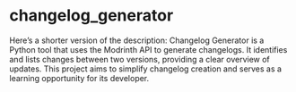 # changelog_generator
Here’s a shorter version of the description:  Changelog Generator is a Python tool that uses the Modrinth API to generate changelogs. It identifies and lists changes between two versions, providing a clear overview of updates. This project aims to simplify changelog creation and serves as a learning opportunity for its developer.
